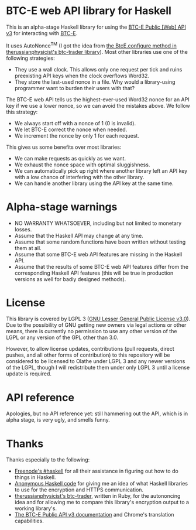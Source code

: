 BTC-E web API library for Haskell
=================================

This is an alpha-stage Haskell library for using the [BTC-E Public [Web] API v3](https://btc-e.com/api/3/documentation) for interacting with [BTC-E](https://btc-e.com/).

It uses AutoNonce<sup>TM</sup> (I got the idea from [the BtcE.configure method in therussianphysicist's btc-trader library](https://github.com/therussianphysicist/btc-trader/blob/master/btce.rb)). Most other libraries use one of the following strategies:
* They use a wall clock. This allows only one request per tick and ruins preexisting API keys when the clock overflows Word32.
* They store the last-used nonce in a file. Why would a library-using programmer want to burden their users with that?

The BTC-E web API tells us the highest-ever-used Word32 nonce for an API key if we use a lower nonce, so we can avoid the mistakes above. We follow this strategy:
* We always start off with a nonce of 1 (0 is invalid).
* We let BTC-E correct the nonce when needed.
* We increment the nonce by only 1 for each request.

This gives us some benefits over most libraries:
* We can make requests as quickly as we want.
* We exhaust the nonce space with optimal sluggishness.
* We can automatically pick up right where another library left an API key with a low chance of interfering with the other library.
* We can handle another library using the API key at the same time.

Alpha-stage warnings
====================

* NO WARRANTY WHATSOEVER, including but not limited to monetary losses.
* Assume that the Haskell API may change at any time.
* Assume that some random functions have been written without testing them at all.
* Assume that some BTC-E web API features are missing in the Haskell API.
* Assume that the results of some BTC-E web API features differ from the corresponding Haskell API features (this will be true in production versions as well for badly designed methods).

License
=======

This library is covered by LGPL 3 ([GNU Lesser General Public License v3.0](https://www.gnu.org/licenses/lgpl-3.0-standalone.html)). Due to the possibility of GNU getting new owners via legal actions or other means, there is currently no permission to use any other version of the LGPL or any version of the GPL other than 3.0.

However, to allow license updates, contributions (pull requests, direct pushes, and all other forms of contribution) to this repository will be considered to be licensed to Olathe under LGPL 3 and any newer versions of the LGPL, though I will redistribute them under only LGPL 3 until a license update is required.

API reference
=============

Apologies, but no API reference yet: still hammering out the API, which is in alpha stage, is very ugly, and smells funny.

Thanks
======

Thanks especially to the following:
* [Freenode's #haskell](irc://irc.freenode.net/haskell) for all their assistance in figuring out how to do things in Haskell.
* [Anonymous Haskell code](http://pastebin.com/AfDt8jcs) for giving me an idea of what Haskell libraries to use for the encryption and HTTPS communication.
* [therussianphysicist's btc-trader](https://github.com/therussianphysicist/btc-trader), written in Ruby, for the autononcing idea and for allowing me to compare this library's encryption output to a working library's.
* [The BTC-E Public API v3 documentation](https://btc-e.com/api/3/documentation) and Chrome's translation capabilities.
